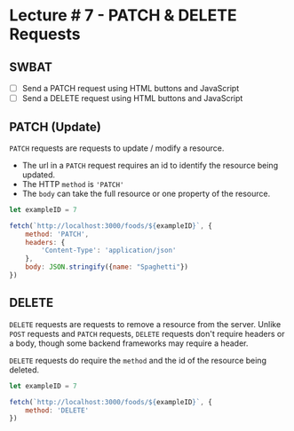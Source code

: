 # Lecture # 7 - PATCH & DELETE Requests
## SWBAT
- [ ] Send a PATCH request using HTML buttons and JavaScript
- [ ] Send a DELETE request using HTML buttons and JavaScript

## PATCH (Update)
`PATCH` requests are requests to update / modify a resource.

- The url in a `PATCH` request requires an id to identify the resource being updated. 
- The HTTP `method` is `'PATCH'`
- The `body` can take the full resource or one property of the resource.

```js
let exampleID = 7

fetch(`http://localhost:3000/foods/${exampleID}`, {
    method: 'PATCH',
    headers: {
        'Content-Type': 'application/json'
    },
    body: JSON.stringify({name: "Spaghetti"})
})
```

## DELETE
`DELETE` requests are requests to remove a resource from the server. Unlike `POST` requests and `PATCH` requests, `DELETE` requests don't require headers or a body, though some backend frameworks may require a header.

`DELETE` requests do require the `method` and the id of the resource being deleted.

```js
let exampleID = 7

fetch(`http://localhost:3000/foods/${exampleID}`, {
    method: 'DELETE'
})
```